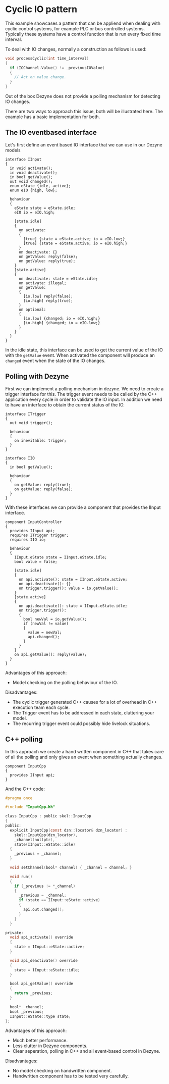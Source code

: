 # Cyclic IO pattern

This example showcases a pattern that can be appliend when dealing with cyclic control systems, for example PLC or bus 
controlled systems. Typically these systems have a control function that is run every fixed time interval.

To deal with IO changes, normally a construction as follows is used:
```objectivec
void processCyclic(int time_interval)
{
  if (IOChannel.Value() != _previousIOValue)
  {
    // Act on value change.
  }
}
```

Out of the box Dezyne does not provide a polling mechanism for detecting IO changes.

There are two ways to approach this issue, both will be illustrated here. The example has a basic implementation for 
both.

## The IO eventbased interface

Let's first define an event based IO interface that we can use in our Dezyne models
```
interface IInput
{
  in void activate();
  in void deactivate();
  in bool getValue();
  out void changed();
  enum eState {idle, active};
  enum eIO {high, low};

  behaviour
  {
    eState state = eState.idle;
    eIO io = eIO.high;

    [state.idle]
    {
      on activate:
      {
        [true] {state = eState.active; io = eIO.low;}
        [true] {state = eState.active; io = eIO.high;}
      }
      on deactivate: {}
      on getValue: reply(false);
      on getValue: reply(true);
    }
    [state.active]
    {
      on deactivate: state = eState.idle;
      on activate: illegal;
      on getValue:
      {
        [io.low] reply(false);
        [io.high] reply(true);
      }
      on optional:
      {
        [io.low] {changed; io = eIO.high;}
        [io.high] {changed; io = eIO.low;}
      }
    }
  }
}
```

In the idle state, this interface can be used to get the current value of the IO with the `getValue` event. When 
activated the component will produce an `changed` event when the state of the IO changes.

## Polling with Dezyne

First we can implement a polling mechanism in dezyne. We need to create a trigger interface for this. The trigger event
needs to be called by the C++ application every cycle in order to validate the IO input. In addition we need to have an 
interface to obtain the current status of the IO.
````
interface ITrigger
{
  out void trigger();

  behaviour
  {
    on inevitable: trigger;
  }
}

interface IIO
{
  in bool getValue();

  behaviour
  {
    on getValue: reply(true);
    on getValue: reply(false);
  }
}
````

With these interfaces we can provide a component that provides the IInput interface.
```
component InputController
{
  provides IInput api;
  requires ITrigger trigger;
  requires IIO io;

  behaviour
  {
    IInput.eState state = IInput.eState.idle;
    bool value = false;

    [state.idle]
    {
      on api.activate(): state = IInput.eState.active;
      on api.deactivate(): {}
      on trigger.trigger(): value = io.getValue();
    }
    [state.active]
    {
      on api.deactivate(): state = IInput.eState.idle;
      on trigger.trigger():
      {
        bool newVal = io.getValue();
        if (newVal != value)
        {
          value = newVal;
          api.changed();
        }
      }
    }
    on api.getValue(): reply(value);
  }
}
```

Advantages of this approach:
 * Model checking on the polling behaviour of the IO.
 
Disadvantages:
 * The cyclic trigger generated C++ causes for a lot of overhead in C++ execution team each cycle.
 * The Trigger event has to be addressed in each state, cluttering your model.
 * The recurring trigger event could possibly hide livelock situations.
 
## C++ polling

In this approach we create a hand written component in C++ that takes care of all the polling and only gives an event 
when something actually changes.
```
component InputCpp
{
  provides IInput api;
}
```
And the C++ code:
```objectivec
#pragma once

#include "InputCpp.hh"

class InputCpp : public skel::InputCpp
{
public:
  explicit InputCpp(const dzn::locator& dzn_locator) :
    skel::InputCpp(dzn_locator),
    _channel(nullptr),
    state(IInput::eState::idle)
  {
    _previous = _channel;
  }

  void setChannel(bool* channel) { _channel = channel; }

  void run()
  {
    if (_previous != *_channel)
    {
      _previous = _channel;
      if (state == IInput::eState::active)
      {
        api.out.changed();
      }
    }
  }

private:
  void api_activate() override
  {
    state = IInput::eState::active;
  }

  void api_deactivate() override
  {
    state = IInput::eState::idle;
  }

  bool api_getValue() override
  {
    return _previous;
  }

  bool* _channel;
  bool _previous;
  IInput::eState::type state;
};
```
Advantages of this approach:
 * Much better performance.
 * Less clutter in Dezyne components.
 * Clear seperation, polling in C++ and all event-based control in Dezyne.

Disadvantages:
 * No model checking on handwritten component.
 * Handwritten component has to be tested very carefully.